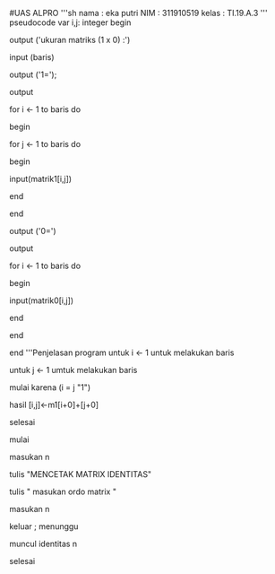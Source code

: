 #UAS ALPRO
'''sh
nama   : eka putri
NIM    : 311910519
kelas  : TI.19.A.3
'''  pseudocode
var i,j: integer
begin

output ('ukuran matriks (1 x 0) :')

input (baris)

output ('1=');

output

for i <- 1 to baris do

begin

for j <- 1 to baris do 

begin

input(matrik1[i,j])

end

end 

output ('0=')

output

for i <- 1 to baris do

begin 

input(matrik0[i,j])

end

end 

end 
'''Penjelasan program
untuk i <- 1 untuk melakukan baris 

untuk j <- 1 umtuk melakukan baris 

mulai
karena (i = j "1")

hasil [i,j]<-m1[i+0]+[j+0]

selesai

mulai

masukan n

tulis "MENCETAK MATRIX IDENTITAS"

tulis " masukan ordo matrix "

masukan n

keluar ; menunggu

muncul identitas n

selesai 
